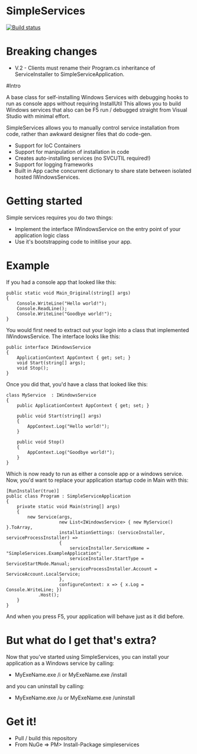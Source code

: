 SimpleServices
==============

[![Build status](https://ci.appveyor.com/api/projects/status?id=sro2wbgp7naykoet)](https://ci.appveyor.com/project/simpleservices)

# Breaking changes

* V.2 - Clients must rename their Program.cs inheritance of ServiceInstaller to SimpleServiceApplication.

#Intro

A base class for self-installing Windows Services with debugging hooks to run as console apps without requiring InstallUtil
This allows you to build Windows services that also can be F5 run / debugged straight from Visual Studio with minimal effort.

SimpleServices allows you to manually control service installation from code, rather than awkward designer files that do code-gen.

- Support for IoC Containers
- Support for manipulation of installation in code
- Creates auto-installing services (no SVCUTIL required!)
- Support for logging frameworks
- Built in App cache concurrent dictionary to share state between isolated hosted IWindowsServices.

# Getting started

Simple services requires you do two things:

 - Implement the interface IWindowsService on the entry point of your application logic class
 - Use it's bootstrapping code to initilise your app.

# Example

If you had a console app that looked like this:
    
    public static void Main_Original(string[] args)
    {
        Console.WriteLine("Hello world!");
        Console.ReadLine();
        Console.WriteLine("Goodbye world!");
    }

You would first need to extract out your login into a class that implemented IWindowsService.
The interface looks like this:

    public interface IWindowsService
    {       
        ApplicationContext AppContext { get; set; }
        void Start(string[] args);
        void Stop();
    }
    
Once you did that, you'd have a class that looked like this:

    class MyService  : IWindowsService
    {
        public ApplicationContext AppContext { get; set; }
        
        public void Start(string[] args)
        {
            AppContext.Log("Hello world!");
        }

        public void Stop()
        {
            AppContext.Log("Goodbye world!");
        }    
    }

Which is now ready to run as either a console app or a windows service.
Now, you'd want to replace your application startup code in Main with this:

    [RunInstaller(true)]
    public class Program : SimpleServiceApplication
    {
        private static void Main(string[] args)
        {
            new Service(args,
                        new List<IWindowsService> { new MyService() }.ToArray,
                        installationSettings: (serviceInstaller, serviceProcessInstaller) =>
                        {
                            serviceInstaller.ServiceName = "SimpleServices.ExampleApplication";
                            serviceInstaller.StartType = ServiceStartMode.Manual;
                            serviceProcessInstaller.Account = ServiceAccount.LocalService;
                        },
                        configureContext: x => { x.Log = Console.WriteLine; })
                .Host();
        }
    }

And when you press F5, your application will behave just as it did before.


# But what do I get that's extra?

Now that you've started using SimpleServices, you can install your application as a Windows service by calling:

 - MyExeName.exe /i or MyExeName.exe /install

and you can uninstall by calling: 

 - MyExeName.exe /u or MyExeName.exe /uninstall

# Get it!

- Pull / build this repository
- From NuGe => PM> Install-Package simpleservices
